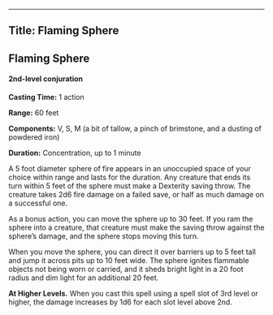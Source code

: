 -------------------------
Title: Flaming Sphere
-------------------------

## Flaming Sphere

#### 2nd-level conjuration


**Casting Time:** 1 action

**Range:** 60 feet

**Components:** V, S, M (a bit of tallow, a pinch of
brimstone, and a dusting of powdered iron)

**Duration:** Concentration, up to 1 minute


A 5 foot diameter sphere of fire appears in an unoccupied space of
your choice within range and lasts for the duration. Any creature that
ends its turn within 5 feet of the sphere must make a Dexterity saving
throw. The creature takes 2d6 fire damage on
a failed save, or half as much damage on a successful one.

As a bonus action, you can move the sphere up to 30 feet. If you ram the
sphere into a creature, that creature must make the saving throw against
the sphere’s damage, and the sphere stops moving this turn.

When you move the sphere, you can direct it over barriers up to 5 feet
tall and jump it across pits up to 10 feet wide. The sphere ignites
flammable objects not being worn or carried, and it sheds bright light
in a 20 foot radius and dim light for an additional 20 feet.

**At Higher Levels.** When you cast this spell using a spell
slot of 3rd level or higher, the damage increases by 1d6 for each slot
level above 2nd.


